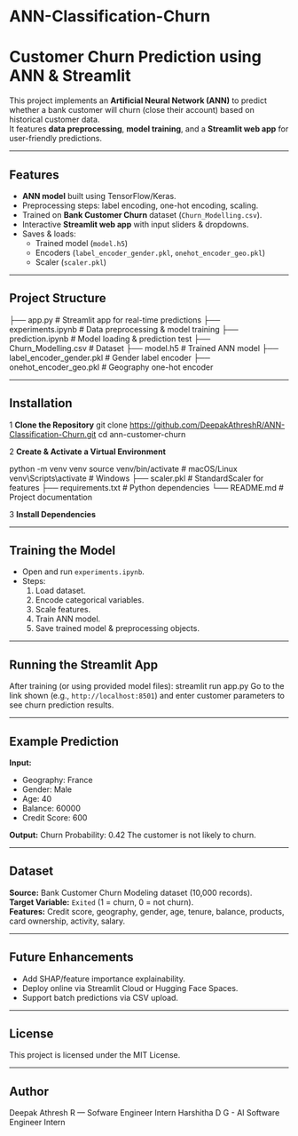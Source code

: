 # ANN-Classification-Churn
#  Customer Churn Prediction using ANN & Streamlit

This project implements an **Artificial Neural Network (ANN)** to predict whether a bank customer will churn (close their account) based on historical customer data.  
It features **data preprocessing**, **model training**, and a **Streamlit web app** for user-friendly predictions.

---

##  Features
- **ANN model** built using TensorFlow/Keras.
- Preprocessing steps: label encoding, one-hot encoding, scaling.
- Trained on **Bank Customer Churn** dataset (`Churn_Modelling.csv`).
- Interactive **Streamlit web app** with input sliders & dropdowns.
- Saves & loads:
  - Trained model (`model.h5`)
  - Encoders (`label_encoder_gender.pkl`, `onehot_encoder_geo.pkl`)
  - Scaler (`scaler.pkl`)

---

##  Project Structure
├── app.py # Streamlit app for real-time predictions
├── experiments.ipynb # Data preprocessing & model training
├── prediction.ipynb # Model loading & prediction test
├── Churn_Modelling.csv # Dataset
├── model.h5 # Trained ANN model
├── label_encoder_gender.pkl # Gender label encoder
├── onehot_encoder_geo.pkl # Geography one-hot encoder

---

##  Installation

1️ **Clone the Repository**
git clone https://github.com/DeepakAthreshR/ANN-Classification-Churn.git
cd ann-customer-churn

2️ **Create & Activate a Virtual Environment**

python -m venv venv
source venv/bin/activate # macOS/Linux
venv\Scripts\activate # Windows
├── scaler.pkl # StandardScaler for features
├── requirements.txt # Python dependencies
└── README.md # Project documentation

3️ **Install Dependencies**

---

##  Training the Model
- Open and run `experiments.ipynb`.
- Steps:
  1. Load dataset.
  2. Encode categorical variables.
  3. Scale features.
  4. Train ANN model.
  5. Save trained model & preprocessing objects.

---

##  Running the Streamlit App
After training (or using provided model files):
streamlit run app.py
Go to the link shown (e.g., `http://localhost:8501`) and enter customer parameters to see churn prediction results.

---

##  Example Prediction
**Input:**
- Geography: France  
- Gender: Male  
- Age: 40  
- Balance: 60000  
- Credit Score: 600  

**Output:**
Churn Probability: 0.42
The customer is not likely to churn.

---

##  Dataset
**Source:** Bank Customer Churn Modeling dataset (10,000 records).  
**Target Variable:** `Exited` (1 = churn, 0 = not churn).  
**Features:** Credit score, geography, gender, age, tenure, balance, products, card ownership, activity, salary.

---

##  Future Enhancements
- Add SHAP/feature importance explainability.
- Deploy online via Streamlit Cloud or Hugging Face Spaces.
- Support batch predictions via CSV upload.

---

## License
This project is licensed under the MIT License.

---

##  Author
Deepak Athresh R — Sofware Engineer Intern
Harshitha D G - AI Software Engineer Intern
